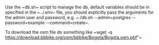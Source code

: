 Use the ~db.sh~ script to manage the db, default variables should be in specified in the ~../.env~ file, you should explicitly pass the arguments for the admin user and password, e.g. ~./db.sh --admin=postgres --password=example --command=create~.

To download the osm file do something like ~wget -q https://download.bbbike.org/osm/bbbike/Bogota/Bogota.osm.pbf"~
